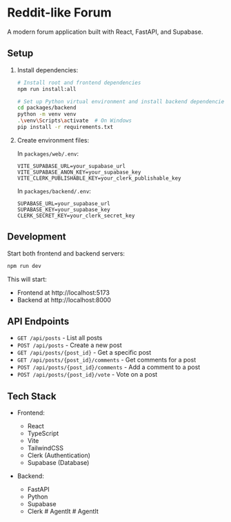 # Reddit-like Forum

A modern forum application built with React, FastAPI, and Supabase.

## Setup

1. Install dependencies:
   ```bash
   # Install root and frontend dependencies
   npm run install:all

   # Set up Python virtual environment and install backend dependencies
   cd packages/backend
   python -m venv venv
   .\venv\Scripts\activate  # On Windows
   pip install -r requirements.txt
   ```

2. Create environment files:

   In `packages/web/.env`:
   ```
   VITE_SUPABASE_URL=your_supabase_url
   VITE_SUPABASE_ANON_KEY=your_supabase_key
   VITE_CLERK_PUBLISHABLE_KEY=your_clerk_publishable_key
   ```

   In `packages/backend/.env`:
   ```
   SUPABASE_URL=your_supabase_url
   SUPABASE_KEY=your_supabase_key
   CLERK_SECRET_KEY=your_clerk_secret_key
   ```

## Development

Start both frontend and backend servers:
```bash
npm run dev
```

This will start:
- Frontend at http://localhost:5173
- Backend at http://localhost:8000

## API Endpoints

- `GET /api/posts` - List all posts
- `POST /api/posts` - Create a new post
- `GET /api/posts/{post_id}` - Get a specific post
- `GET /api/posts/{post_id}/comments` - Get comments for a post
- `POST /api/posts/{post_id}/comments` - Add a comment to a post
- `POST /api/posts/{post_id}/vote` - Vote on a post

## Tech Stack

- Frontend:
  - React
  - TypeScript
  - Vite
  - TailwindCSS
  - Clerk (Authentication)
  - Supabase (Database)

- Backend:
  - FastAPI
  - Python
  - Supabase
  - Clerk #   A g e n t I t  
 #   A g e n t I t  
 